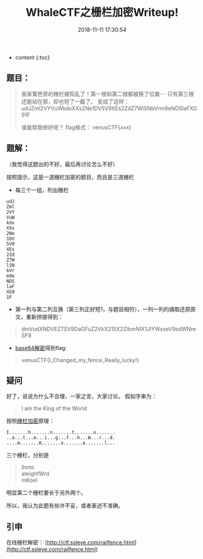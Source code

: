 ﻿---
layout: post
title:  "WhaleCTF之栅栏加密Writeup!"
date:   2018-11-11 17:30:54
categories: CTF WhaleCTF
tags: CTF 栅栏 加密
excerpt: 我家篱笆旁的栅栏被捣乱了！第一根和第二根都被换了位置····
---

* content
{:toc}


## 题目：

>我家篱笆旁的栅栏被捣乱了！第一根和第二根都被换了位置····
>只有第三根还能站在那，却也短了一截了。
>变成了这样：
>udJZml2VYVuWkdxXXs2Ne1DV5V9XEs2ZdZ7WlSNbVrm9eNDSlaFXG91F
>
>谁能帮我修好呢？ flag格式： venusCTF{xxx}





## 题解：
（我觉得这题出的不好，最后再讨论怎么不好）

按照提示，这是一道栅栏加密的题目，而且是三道栅栏

* 每三个一组，列出栅栏
```
udJ
Zml
2VY
VuW
kdx
XXs
2Ne
1DV
5V9
XEs
2Zd
Z7W
lSN
bVr
m9e
NDS
laF
XG9
1F
```

* 第一列与第二列互换（第三列正好短1，与题目相符），一列一列的摘取还原原文，重新拼接得到：
>dmVudXNDVEZ7SV9DaGFuZ2VkX215X2ZlbmNlX1JlYWxseV9sdWNreSF9

* [base64解密](http://ctf.ssleye.com/base64.html)得到flag:
>venusCTF{I_Changed_my_fence_Really_lucky!}

## 疑问

好了，说说为什么不合理，一家之言，大家讨论。
假如字串为：
>I am the King of the World

按照[栅栏加密](https://en.wikipedia.org/wiki/Rail_fence_cipher)原理：
```
I.......h.......n.......t.......o.......     
..a...t...e...i...g...f...h...W...r...d.
....m.......K.......o.......e.......l...
```
三个栅栏，分别是

>Ihnto<br>
>ateighfWrd<br>
>mKoel    

明显第二个栅栏要长于另外两个。

所以，我认为此题有些许不妥，或者表述不准确。

## 引申
在线栅栏解密：
[http://ctf.ssleye.com/railfence.html](http://ctf.ssleye.com/railfence.html)


